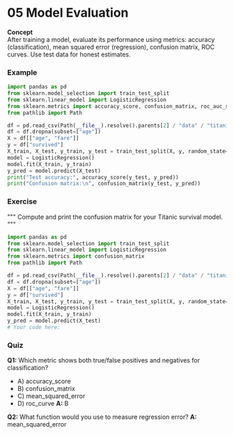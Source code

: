 # 05 Model Evaluation

**Concept**  
After training a model, evaluate its performance using metrics: accuracy (classification), mean squared error (regression), confusion matrix, ROC curves. Use test data for honest estimates.

### Example
```python
import pandas as pd
from sklearn.model_selection import train_test_split
from sklearn.linear_model import LogisticRegression
from sklearn.metrics import accuracy_score, confusion_matrix, roc_auc_score
from pathlib import Path

df = pd.read_csv(Path(__file__).resolve().parents[2] / "data" / "titanic.csv")
df = df.dropna(subset=["age"])
X = df[["age", "fare"]]
y = df["survived"]
X_train, X_test, y_train, y_test = train_test_split(X, y, random_state=1)
model = LogisticRegression()
model.fit(X_train, y_train)
y_pred = model.predict(X_test)
print("Test accuracy:", accuracy_score(y_test, y_pred))
print("Confusion matrix:\n", confusion_matrix(y_test, y_pred))
```

### Exercise
"""
Compute and print the confusion matrix for your Titanic survival model.
"""
```python
import pandas as pd
from sklearn.model_selection import train_test_split
from sklearn.linear_model import LogisticRegression
from sklearn.metrics import confusion_matrix
from pathlib import Path

df = pd.read_csv(Path(__file__).resolve().parents[2] / "data" / "titanic.csv")
df = df.dropna(subset=["age"])
X = df[["age", "fare"]]
y = df["survived"]
X_train, X_test, y_train, y_test = train_test_split(X, y, random_state=1)
model = LogisticRegression()
model.fit(X_train, y_train)
y_pred = model.predict(X_test)
# Your code here:
```

### Quiz
**Q1:** Which metric shows both true/false positives and negatives for classification?
- A) accuracy_score
- B) confusion_matrix
- C) mean_squared_error
- D) roc_curve
**A:** B

**Q2:** What function would you use to measure regression error?
**A:** mean_squared_error